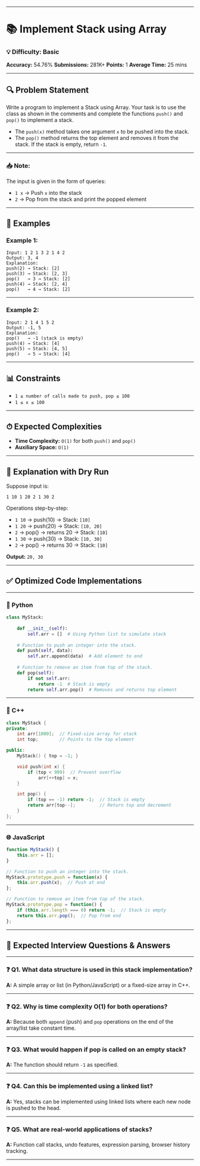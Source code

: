 
---

# 📚 Implement Stack using Array

### 💡 Difficulty: Basic

**Accuracy:** 54.76%
**Submissions:** 281K+
**Points:** 1
**Average Time:** 25 mins

---

## 🔍 Problem Statement

Write a program to implement a Stack using Array. Your task is to use the class as shown in the comments and complete the functions `push()` and `pop()` to implement a stack.

* The `push(x)` method takes one argument `x` to be pushed into the stack.
* The `pop()` method returns the top element and removes it from the stack. If the stack is empty, return `-1`.

---

### 📥 Note:

The input is given in the form of queries:

* `1 x` → Push `x` into the stack
* `2` → Pop from the stack and print the popped element

---

## 📘 Examples

### Example 1:

```
Input: 1 2 1 3 2 1 4 2  
Output: 3, 4  
Explanation:
push(2) → Stack: [2]  
push(3) → Stack: [2, 3]  
pop()   → 3 → Stack: [2]  
push(4) → Stack: [2, 4]  
pop()   → 4 → Stack: [2]
```

---

### Example 2:

```
Input: 2 1 4 1 5 2  
Output: -1, 5  
Explanation:
pop()   → -1 (stack is empty)  
push(4) → Stack: [4]  
push(5) → Stack: [4, 5]  
pop()   → 5 → Stack: [4]
```

---

## 📊 Constraints

* `1 ≤ number of calls made to push, pop ≤ 100`
* `1 ≤ x ≤ 100`

---

## ⏱ Expected Complexities

* **Time Complexity:** `O(1)` for both `push()` and `pop()`
* **Auxiliary Space:** `O(1)`

---

## 🧠 Explanation with Dry Run

Suppose input is:

```
1 10 1 20 2 1 30 2
```

Operations step-by-step:

* `1 10` → push(10) → Stack: `[10]`
* `1 20` → push(20) → Stack: `[10, 20]`
* `2`    → pop() → returns 20 → Stack: `[10]`
* `1 30` → push(30) → Stack: `[10, 30]`
* `2`    → pop() → returns 30 → Stack: `[10]`

**Output:** `20, 30`

---

## ✅ Optimized Code Implementations

---

### 🐍 Python

```python
class MyStack:
    
    def __init__(self):
        self.arr = []  # Using Python list to simulate stack
    
    # Function to push an integer into the stack.
    def push(self, data):
        self.arr.append(data)  # Add element to end
    
    # Function to remove an item from top of the stack.
    def pop(self):
        if not self.arr:
            return -1  # Stack is empty
        return self.arr.pop()  # Removes and returns top element
```

---

### 💠 C++

```cpp
class MyStack {
private:
    int arr[1000];  // Fixed-size array for stack
    int top;        // Points to the top element

public:
    MyStack() { top = -1; }

    void push(int x) {
        if (top < 999)  // Prevent overflow
            arr[++top] = x;
    }

    int pop() {
        if (top == -1) return -1;  // Stack is empty
        return arr[top--];         // Return top and decrement
    }
};
```

---

### 🌐 JavaScript

```javascript
function MyStack() {
    this.arr = [];
}

// Function to push an integer into the stack.
MyStack.prototype.push = function(x) {
    this.arr.push(x);  // Push at end
};

// Function to remove an item from top of the stack.
MyStack.prototype.pop = function() {
    if (this.arr.length === 0) return -1;  // Stack is empty
    return this.arr.pop();  // Pop from end
};
```

---

## 💬 Expected Interview Questions & Answers

---

### ❓ Q1. What data structure is used in this stack implementation?

**A:** A simple array or list (in Python/JavaScript) or a fixed-size array in C++.

---

### ❓ Q2. Why is time complexity O(1) for both operations?

**A:** Because both `append` (push) and `pop` operations on the end of the array/list take constant time.

---

### ❓ Q3. What would happen if pop is called on an empty stack?

**A:** The function should return `-1` as specified.

---

### ❓ Q4. Can this be implemented using a linked list?

**A:** Yes, stacks can be implemented using linked lists where each new node is pushed to the head.

---

### ❓ Q5. What are real-world applications of stacks?

**A:** Function call stacks, undo features, expression parsing, browser history tracking.

---

